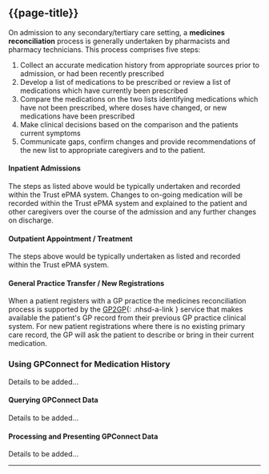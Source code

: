 ## {{page-title}}

On admission to any secondary/tertiary care setting, a **medicines reconciliation** process is generally undertaken by pharmacists and pharmacy technicians. This process comprises five steps: 
1. Collect an accurate medication history from appropriate sources prior to admission, or had been recently prescribed 
2. Develop a list of medications to be prescribed or review a list of medications which have currently been prescribed
3. Compare the medications on the two lists identifying medications which have not been prescribed, where doses have changed, or new medications have been prescribed
4. Make clinical decisions based on the comparison and the patients current symptoms 
5. Communicate gaps, confirm changes and provide recommendations of the new list to appropriate caregivers and to the patient.

#### Inpatient Admissions

The steps as listed above would be typically undertaken and recorded within the Trust ePMA system. Changes to on-going medication will be recorded within the Trust ePMA system and explained to the patient and other caregivers over the course of the admission and any further changes on discharge.

#### Outpatient Appointment / Treatment

The steps above would be typically undertaken as listed and recorded within the Trust ePMA system.

#### General Practice Transfer / New Registrations

When a patient registers with a GP practice the medicines reconciliation process is supported by the [GP2GP](https://digital.nhs.uk/services/gp2gp){: .nhsd-a-link } service that makes available the patient's GP record from their previous GP practice clinical system. For new patient registrations where there is no existing primary care record, the GP will ask the patient to describe or bring in their current medication.

### Using GPConnect for Medication History

Details to be added...

#### Querying GPConnect Data

Details to be added...

#### Processing and Presenting GPConnect Data

Details to be added...

---